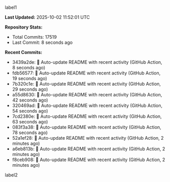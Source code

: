 
label1 
<!-- ACTIVITY_START -->
**Last Updated:** 2025-10-02 11:52:01 UTC

**Repository Stats:**
- Total Commits: 17519
- Last Commit: 8 seconds ago

**Recent Commits:**
- 3439a2de: 🤖 Auto-update README with recent activity (GitHub Action, 8 seconds ago)
- fdb56577: 🤖 Auto-update README with recent activity (GitHub Action, 19 seconds ago)
- 7b320c1e: 🤖 Auto-update README with recent activity (GitHub Action, 29 seconds ago)
- a55d8630: 🤖 Auto-update README with recent activity (GitHub Action, 42 seconds ago)
- 320469ad: 🤖 Auto-update README with recent activity (GitHub Action, 54 seconds ago)
- 7cd2380e: 🤖 Auto-update README with recent activity (GitHub Action, 63 seconds ago)
- 083f3a38: 🤖 Auto-update README with recent activity (GitHub Action, 78 seconds ago)
- 52a1ef28: 🤖 Auto-update README with recent activity (GitHub Action, 2 minutes ago)
- a6eb813b: 🤖 Auto-update README with recent activity (GitHub Action, 2 minutes ago)
- f8ceb908: 🤖 Auto-update README with recent activity (GitHub Action, 2 minutes ago)
<!-- ACTIVITY_END -->

label2
